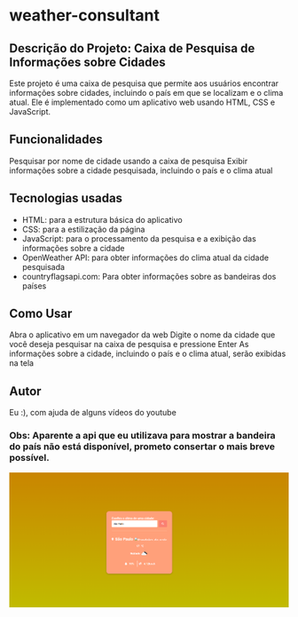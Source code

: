 # weather-consultant
## Descrição do Projeto: Caixa de Pesquisa de Informações sobre Cidades
Este projeto é uma caixa de pesquisa que permite aos usuários encontrar informações sobre cidades, incluindo o país em que se localizam e o clima atual. Ele é implementado como um aplicativo web usando HTML, CSS e JavaScript.

## Funcionalidades
Pesquisar por nome de cidade usando a caixa de pesquisa
Exibir informações sobre a cidade pesquisada, incluindo o país e o clima atual

## Tecnologias usadas
- HTML: para a estrutura básica do aplicativo
- CSS: para a estilização da página
- JavaScript: para o processamento da pesquisa e a exibição das informações sobre a cidade
- OpenWeather API: para obter informações do clima atual da cidade pesquisada
- countryflagsapi.com: Para obter informações sobre as bandeiras dos países

## Como Usar
Abra o aplicativo em um navegador da web
Digite o nome da cidade que você deseja pesquisar na caixa de pesquisa e pressione Enter
As informações sobre a cidade, incluindo o país e o clima atual, serão exibidas na tela

## Autor
Eu :), com ajuda de alguns vídeos do youtube

### Obs: Aparente a api que eu utilizava para mostrar a bandeira do país não está disponível, prometo consertar o mais breve possível.

![](tela.png)
